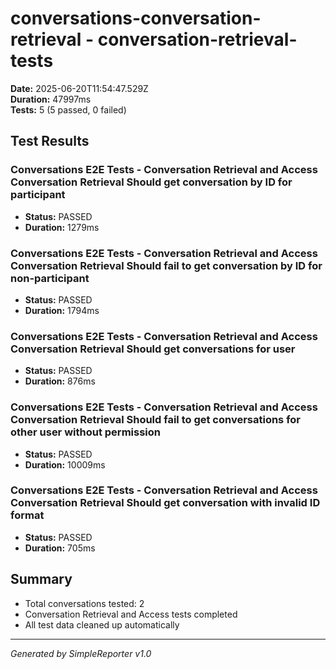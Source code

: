 # conversations-conversation-retrieval - conversation-retrieval-tests

**Date:** 2025-06-20T11:54:47.529Z  
**Duration:** 47997ms  
**Tests:** 5 (5 passed, 0 failed)

## Test Results


### Conversations E2E Tests - Conversation Retrieval and Access Conversation Retrieval Should get conversation by ID for participant
- **Status:** PASSED
- **Duration:** 1279ms



### Conversations E2E Tests - Conversation Retrieval and Access Conversation Retrieval Should fail to get conversation by ID for non-participant
- **Status:** PASSED
- **Duration:** 1794ms



### Conversations E2E Tests - Conversation Retrieval and Access Conversation Retrieval Should get conversations for user
- **Status:** PASSED
- **Duration:** 876ms



### Conversations E2E Tests - Conversation Retrieval and Access Conversation Retrieval Should fail to get conversations for other user without permission
- **Status:** PASSED
- **Duration:** 10009ms



### Conversations E2E Tests - Conversation Retrieval and Access Conversation Retrieval Should get conversation with invalid ID format
- **Status:** PASSED
- **Duration:** 705ms



## Summary

- Total conversations tested: 2
- Conversation Retrieval and Access tests completed
- All test data cleaned up automatically

---
*Generated by SimpleReporter v1.0*
